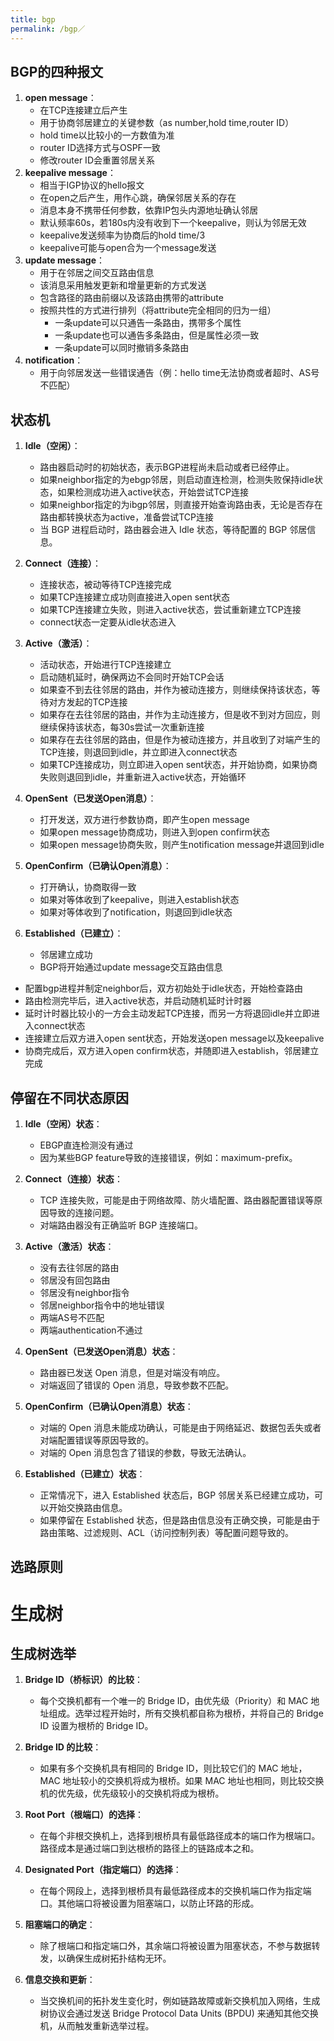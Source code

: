 ```yaml
---
title: bgp
permalink: /bgp／
---
```

## BGP的四种报文
1. **open message**：
	- 在TCP连接建立后产生
	- 用于协商邻居建立的关键参数（as number,hold time,router ID）
	- hold time以比较小的一方数值为准
	- router ID选择方式与OSPF一致
	- 修改router ID会重置邻居关系
2. **keepalive message**：
	- 相当于IGP协议的hello报文
	- 在open之后产生，用作心跳，确保邻居关系的存在
	- 消息本身不携带任何参数，依靠IP包头内源地址确认邻居
	- 默认频率60s，若180s内没有收到下一个keepalive，则认为邻居无效
	- keepalive发送频率为协商后的hold time/3
	- keepalive可能与open合为一个message发送
3. **update message**：
	- 用于在邻居之间交互路由信息
	- 该消息采用触发更新和增量更新的方式发送
	- 包含路径的路由前缀以及该路由携带的attribute
	- 按照共性的方式进行排列（将attribute完全相同的归为一组）
		- 一条update可以只通告一条路由，携带多个属性
		- 一条update也可以通告多条路由，但是属性必须一致
		- 一条update可以同时撤销多条路由
4. **notification**：
	- 用于向邻居发送一些错误通告（例：hello time无法协商或者超时、AS号不匹配）

## 状态机

1. **Idle（空闲）**：
   - 路由器启动时的初始状态，表示BGP进程尚未启动或者已经停止。
	- 如果neighbor指定的为ebgp邻居，则启动直连检测，检测失败保持idle状态，如果检测成功进入active状态，开始尝试TCP连接
	- 如果neighbor指定的为ibgp邻居，则直接开始查询路由表，无论是否存在路由都转换状态为active，准备尝试TCP连接
   - 当 BGP 进程启动时，路由器会进入 Idle 状态，等待配置的 BGP 邻居信息。

2. **Connect（连接）**：
	- 连接状态，被动等待TCP连接完成
	- 如果TCP连接建立成功则直接进入open sent状态
	- 如果TCP连接建立失败，则进入active状态，尝试重新建立TCP连接
	- connect状态一定要从idle状态进入	

3. **Active（激活）**：
	- 活动状态，开始进行TCP连接建立
	- 启动随机延时，确保两边不会同时开始TCP会话
	- 如果查不到去往邻居的路由，并作为被动连接方，则继续保持该状态，等待对方发起的TCP连接
	- 如果存在去往邻居的路由，并作为主动连接方，但是收不到对方回应，则继续保持该状态，每30s尝试一次重新连接
	- 如果存在去往邻居的路由，但是作为被动连接方，并且收到了对端产生的TCP连接，则退回到idle，并立即进入connect状态
	- 如果TCP连接成功，则立即进入open sent状态，并开始协商，如果协商失败则退回到idle，并重新进入active状态，开始循环

4. **OpenSent（已发送Open消息）**：
	- 打开发送，双方进行参数协商，即产生open message
	- 如果open message协商成功，则进入到open confirm状态
	- 如果open message协商失败，则产生notification message并退回到idle

5. **OpenConfirm（已确认Open消息）**：
	- 打开确认，协商取得一致
	- 如果对等体收到了keepalive，则进入establish状态
	- 如果对等体收到了notification，则退回到idle状态

6. **Established（已建立）**：
	- 邻居建立成功
	- BGP将开始通过update message交互路由信息

- 配置bgp进程并制定neighbor后，双方初始处于idle状态，开始检查路由
- 路由检测完毕后，进入active状态，并启动随机延时计时器
- 延时计时器比较小的一方会主动发起TCP连接，而另一方将退回idle并立即进入connect状态
- 连接建立后双方进入open sent状态，开始发送open message以及keepalive
- 协商完成后，双方进入open confirm状态，并随即进入establish，邻居建立完成

## 停留在不同状态原因

1. **Idle（空闲）状态**：
   - EBGP直连检测没有通过
   - 因为某些BGP feature导致的连接错误，例如：maximum-prefix。

2. **Connect（连接）状态**：
   - TCP 连接失败，可能是由于网络故障、防火墙配置、路由器配置错误等原因导致的连接问题。
   - 对端路由器没有正确监听 BGP 连接端口。

3. **Active（激活）状态**：
   - 没有去往邻居的路由
	- 邻居没有回包路由
	- 邻居没有neighbor指令
	- 邻居neighbor指令中的地址错误
	- 两端AS号不匹配
	- 两端authentication不通过

4. **OpenSent（已发送Open消息）状态**：
   - 路由器已发送 Open 消息，但是对端没有响应。
   - 对端返回了错误的 Open 消息，导致参数不匹配。

5. **OpenConfirm（已确认Open消息）状态**：
   - 对端的 Open 消息未能成功确认，可能是由于网络延迟、数据包丢失或者对端配置错误等原因导致的。
   - 对端的 Open 消息包含了错误的参数，导致无法确认。

6. **Established（已建立）状态**：
   - 正常情况下，进入 Established 状态后，BGP 邻居关系已经建立成功，可以开始交换路由信息。
   - 如果停留在 Established 状态，但是路由信息没有正确交换，可能是由于路由策略、过滤规则、ACL（访问控制列表）等配置问题导致的。

## 选路原则

# 生成树
## 生成树选举

1. **Bridge ID（桥标识）的比较**：
   - 每个交换机都有一个唯一的 Bridge ID，由优先级（Priority）和 MAC 地址组成。选举过程开始时，所有交换机都自称为根桥，并将自己的 Bridge ID 设置为根桥的 Bridge ID。

2. **Bridge ID 的比较**：
   - 如果有多个交换机具有相同的 Bridge ID，则比较它们的 MAC 地址，MAC 地址较小的交换机将成为根桥。如果 MAC 地址也相同，则比较交换机的优先级，优先级较小的交换机将成为根桥。

3. **Root Port（根端口）的选择**：
   - 在每个非根交换机上，选择到根桥具有最低路径成本的端口作为根端口。路径成本是通过端口到达根桥的路径上的链路成本之和。

4. **Designated Port（指定端口）的选择**：
   - 在每个网段上，选择到根桥具有最低路径成本的交换机端口作为指定端口。其他端口将被设置为阻塞端口，以防止环路的形成。

5. **阻塞端口的确定**：
   - 除了根端口和指定端口外，其余端口将被设置为阻塞状态，不参与数据转发，以确保生成树拓扑结构无环。

6. **信息交换和更新**：
   - 当交换机间的拓扑发生变化时，例如链路故障或新交换机加入网络，生成树协议会通过发送 Bridge Protocol Data Units (BPDU) 来通知其他交换机，从而触发重新选举过程。
